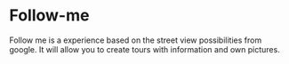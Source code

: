 Follow-me
=========

Follow me is a experience based on the street view possibilities from google. It will allow you to create tours with information and own pictures.
